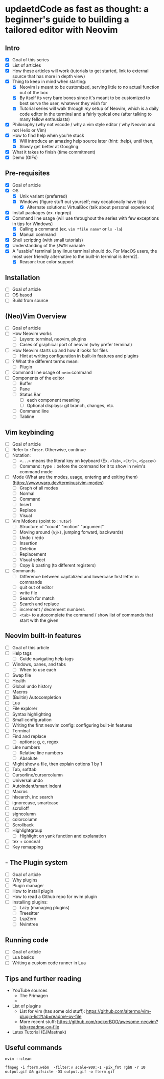 # updaetdCode as fast as thought: a beginner's guide to building a tailored editor with Neovim

## Intro
- [x] Goal of this series
- [x] List of articles
- [x] How these articles will work (tutorials to get started, link to external source that has more in depth view)
- [x] Thing to keep in mind when starting: 
    - [x] Neovim is meant to be customized, serving little to no actual function out of the box
    - [x] By itself its very bare bones since it's meant to be customized to best serve the user, whatever they wish for
    - [x] Tutorial series will walk through *my* setup of Neovim, which is a daily code editor in the terminal and a fairly typical one (after talking to many fellow enthusiasts)
- [x] Philosophy (why not vscode / why a vim style editor / why Neovim and not Helix or Vim)
- [x] How to find help when you're stuck
    - [x] Will introduce an amazing help source later (hint: :help), until then, 
    - [x] Slowly get better at Googling
- [x] What it takes to finish (time commitment)
- [x] Demo (GIFs)

## Pre-requisites
- [x] Goal of article
- [x] OS
    - [x] Unix variant (preferred)
    - [x] Windows (figure stuff out yourself; may occationally have tips)
        - [x] Alternate solutions: VirtualBox (talk about personal experience)
- [x] Install packages (ex. ripgrep)
- [x] Command line usage (will use throughout the series with few exceptions in tips for Windows)
    - [x] Calling a command (ex. `vim *file name*` or `ls -la`)
    - [x] Manual command
- [x] Shell scripting (with small tutorials)
- [x] Understanding of the `$PATH` variable
- [x] A "usable" terminal (any linux terminal should do. For MacOS users, the most user friendly alternative to the built-in terminal is iterm2).
    - [x] Reason: true color support

## Installation
- [ ] Goal of article
- [ ] OS based
- [ ] Build from source

## (Neo)Vim Overview
- [ ] Goal of article
- [ ] How Neovim works
    - [ ] Layers: terminal, neovim, plugins
    - [ ] Cases of graphical port of neovim (why prefer terminal)
- [ ] How Neovim starts up and how it looks for files
    - [ ] Hint at writing configuration in built-in features and plugins
- [ ] ? What the different terms mean: 
    - [ ] Plugin
- [ ] Command line usage of `nvim` command
- [ ] Components of the editor  
    - [ ] Buffer
    - [ ] Pane
    - [ ] Status Bar
        - [ ] each component meaning
        - [ ] Optional displays: git branch, changes, etc.
    - [ ] Command line
    - [ ] Tabline

## Vim keybinding
- [ ] Goal of article
- [ ] Refer to `:Tutor`. Otherwise, continue
- [ ] Notation:
    - [ ] `<...>` means the literal key on keyboard (Ex. `<Tab>`, `<Ctrl>`, `<Space>`)
    - [ ] Command: type `:` before the command for it to show in nvim's command mode
- [ ] Mode (What are the modes, usage, entering and exiting them) (https://www.warp.dev/terminus/vim-modes)
    - [ ] Graph of all modes
    - [ ] Normal
    - [ ] Command
    - [ ] Insert
    - [ ] Replace
    - [ ] Visual
- [ ] Vim Motions (point to `:Tutor`)
    - [ ] Structure of "count" "motion" "argument"
    - [ ] Moving around (`hjkl`, jumping forward, backwards)
    - [ ] Undo / redo
    - [ ] Insertion
    - [ ] Deletion
    - [ ] Replacement
    - [ ] Visual select
    - [ ] Copy & pasting (to different registers)
- [ ] Commands
    - [ ] Difference between capitalized and lowercase first letter in commands
    - [ ] quit out of editor
    - [ ] write file
    - [ ] Search for match
    - [ ] Search and replace
    - [ ] increment / decrement numbers
    - [ ] `<tab>` to autocomplete the command / show list of commands that start with the given

## Neovim built-in features
- [ ] Goal of this article
- [ ] Help tags
    - [ ] Guide navigating help tags
- [ ] Windows, panes, and tabs
    - [ ] When to use each
- [ ] Swap file
- [ ] Health
- [ ] Global undo history
- [ ] Macros
- [ ] (Builtin) Autocompletion
- [ ] Lua
- [ ] File explorer
- [ ] Syntax highlighting
- [ ] Small configuration
- [ ] Writing the first neovim config: configuring built-in features
- [ ] Terminal
- [ ] Find and replace
    - [ ] options: g, c, regex
- [ ] Line numbers
    - [ ] Relative line numbers
    - [ ] Absolute
- [ ] Might show a file, then explain options 1 by 1
- [ ] Tab, softtab
- [ ] Cursorline/cursorcolumn
- [ ] Universal undo
- [ ] Autoindent/smart indent
- [ ] Macros
- [ ] hlsearch, inc search
- [ ] ignorecase, smartcase
- [ ] scrolloff
- [ ] signcolumn
- [ ] colorcolumn
- [ ] Scrollback
- [ ] Highlightgroup
    - [ ] Highlight on yank function and explanation
- [ ] tex + conceal
- [ ] Key remapping
<!-- - Installing plugins without a plugin manager -->

## - The Plugin system
- [ ] Goal of article
- [ ] Why plugins
- [ ] Plugin manager
- [ ] How to install plugin
- [ ] How to read a Github repo for nvim plugin
- [ ] Installing plugins:
    - [ ] Lazy (managing plugins)
    - [ ] Treesitter
    - [ ] LspZero
    - [ ] Nvimtree

## Running code
- [ ] Goal of article
- [ ] Lua basics
- [ ] Writing a custom code runner in Lua

## Tips and further reading
- YouTube sources
    - The Primagen
    - 
- List of plugins
    - List for vim (has some old stuff): https://github.com/altermo/vim-plugin-list?tab=readme-ov-file
    - More recent stuff: https://github.com/rockerBOO/awesome-neovim?tab=readme-ov-file
- Latex Tutorial (EJMastnak)

## Useful commands

`nvim --clean`

`ffmpeg -i fterm.webm  -filter:v scale=900:-1 -pix_fmt rgb8 -r 10 output.gif && gifsicle -O3 output.gif -o fterm.gif`

